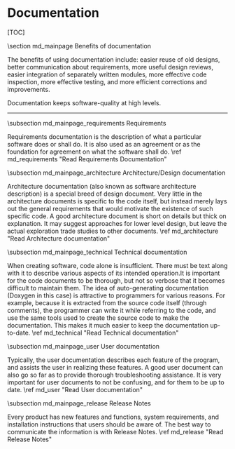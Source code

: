 # Documentation 

[TOC]

\section md_mainpage Benefits of documentation 

The benefits of using documentation include: easier reuse of old designs, better communication about requirements, more useful design 
reviews, easier integration of separately written modules, more effective code inspection, more effective testing, and 
more efficient corrections and improvements. 

Documentation keeps software-quality at high levels.

-------

\subsection md_mainpage_requirements Requirements

Requirements documentation is the description of what a particular software does or shall do. It is also used as an agreement or as the foundation for agreement on what the software shall do. 
\ref md_requirements "Read Requirements Documentation"

\subsection md_mainpage_architecture Architecture/Design documentation

Architecture documentation (also known as software architecture description) is a special breed of design document. Very little in the architecture documents is specific to the code itself,  but instead merely lays out the general requirements that would motivate the existence of such specific code. A good architecture document is short on details but thick on explanation. It may suggest approaches for lower level design, but leave the actual exploration trade studies to other documents. 
\ref md_architecture "Read Architecture documentation"

\subsection md_mainpage_technical Technical documentation

When creating software, code alone is insufficient. There must be text along with it to describe various aspects of its intended operation.It is important for the code documents to be thorough, but not so verbose that it becomes difficult to maintain them.
The idea of auto-generating documentation (Doxygen in this case) is attractive to programmers for various reasons. For example, because it is extracted from the source code itself (through comments), the programmer can write it while referring to the code, and use the same tools used to create the source code to make the documentation. This makes it much easier to keep the documentation up-to-date. 
\ref md_technical "Read Technical documentation"

\subsection md_mainpage_user User documentation

Typically, the user documentation describes each feature of the program, and assists the user in realizing these features. A good user document can also go so far as to provide thorough troubleshooting assistance. It is very important for user documents to not be confusing, and for them to be up to date.
\ref md_user "Read User documentation" 

\subsection md_mainpage_release Release Notes

Every product has new features and functions, system requirements, and installation instructions that users should be aware of. The best way to communicate the information is with Release Notes.
\ref md_release "Read Release Notes"